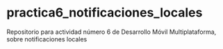 # practica6_notificaciones_locales
Repositorio para actividad número 6 de Desarrollo Móvil Multiplataforma, sobre notificaciones locales
